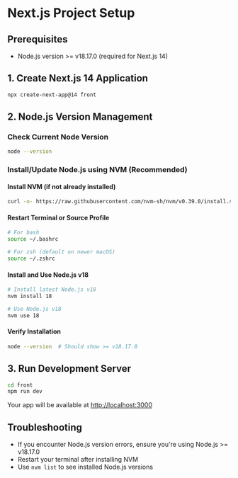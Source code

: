 # Next.js Project Setup

## Prerequisites
- Node.js version >= v18.17.0 (required for Next.js 14)

## 1. Create Next.js 14 Application
```bash
npx create-next-app@14 front
```

## 2. Node.js Version Management

### Check Current Node Version
```bash
node --version
```

### Install/Update Node.js using NVM (Recommended)

#### Install NVM (if not already installed)
```bash
curl -o- https://raw.githubusercontent.com/nvm-sh/nvm/v0.39.0/install.sh | bash
```

#### Restart Terminal or Source Profile
```bash
# For bash
source ~/.bashrc

# For zsh (default on newer macOS)
source ~/.zshrc
```

#### Install and Use Node.js v18
```bash
# Install latest Node.js v18
nvm install 18

# Use Node.js v18
nvm use 18

```

#### Verify Installation
```bash
node --version  # Should show >= v18.17.0
```

## 3. Run Development Server
```bash
cd front
npm run dev
```

Your app will be available at [http://localhost:3000](http://localhost:3000)

## Troubleshooting
- If you encounter Node.js version errors, ensure you're using Node.js >= v18.17.0
- Restart your terminal after installing NVM
- Use `nvm list` to see installed Node.js versions